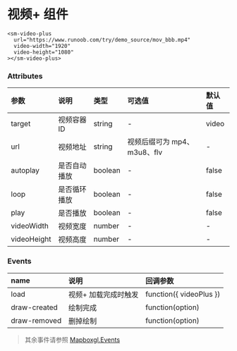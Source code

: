 # 视频+ 组件

```vue
<sm-video-plus
  url="https://www.runoob.com/try/demo_source/mov_bbb.mp4"
  video-width="1920"
  video-height="1080"
></sm-video-plus>
```

### Attributes

| 参数        | 说明                 | 类型    | 可选值 | 默认值 |
| :---------- | :------------------- | :------ | :----- | :----- |
| target      | 视频容器 ID          | string  | -      | video  |
| url         | 视频地址             | string  | 视频后缀可为 mp4、m3u8、flv      | -      |
| autoplay    | 是否自动播放       | boolean | -      | false  |
| loop        | 是否循环播放         | boolean | -      | false  |
| play        | 是否播放 | boolean | -      | false  |
| videoWidth  | 视频宽度             | number  | -      | -      |
| videoHeight | 视频高度             | number  | -      | -      |

### Events

| name       | 说明                   | 回调参数       |
| :--------- | :--------------------- | :------------- |
| load       | 视频+ 加载完成时触发 | function({ videoPlus }) |
| draw-created | 绘制完成 | function(option) |
| draw-removed | 删掉绘制 | function(option) |

> 其余事件请参照 [Mapboxgl.Events](https://docs.mapbox.com/mapbox-gl-js/api/map/#map-events)